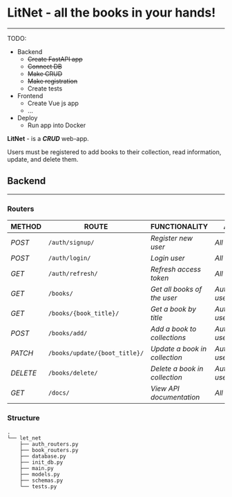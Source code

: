 # LitNet - all the books in your hands!

---

TODO:
* Backend
  * ~~Create FastAPI app~~
  * ~~Connect DB~~
  * ~~Make CRUD~~
  * ~~Make registration~~
  * Create tests
* Frontend
  * Create Vue js app
  * ...
* Deploy
  * Run app into Docker

**LitNet** - is a ***CRUD*** web-app. 

Users must be registered to add books to their collection, read information, update, and delete them.

## Backend
___  

### Routers

| METHOD   | ROUTE                             | FUNCTIONALITY                 |ACCESS|
|----------|-----------------------------------|-------------------------------| ------------ |
| *POST*   | ```/auth/signup/```               | _Register new user_           |_All users_|
| *POST*   | ```/auth/login/```                | _Login user_                  |_All users_|
| *GET*    | ```/auth/refresh/```              | _Refresh access token_        |_All users_|
| *GET*    | ```/books/```                     | _Get all books of the user_   |_Authenticated users_|
| *GET*    | ```/books/{book_title}/```        | _Get a book by title_         |_Authenticated users_|
| *POST*   | ```/books/add/```                 | _Add a book to collections_   |_Authenticated users_|
| *PATCH*  | ```/books/update/{boot_title}/``` | _Update a book in collection_ |_Authenticated users_|
| *DELETE* | ```/books/delete/```              | _Delete a book in collection_ |_Authenticated users_|
| *GET*    | ```/docs/```                      | _View API documentation_      |_All users_|

### Structure

```
.
└── let_net
    ├── auth_routers.py
    ├── book_routers.py
    ├── database.py
    ├── init_db.py
    ├── main.py
    ├── models.py
    ├── schemas.py
    └── tests.py
```




